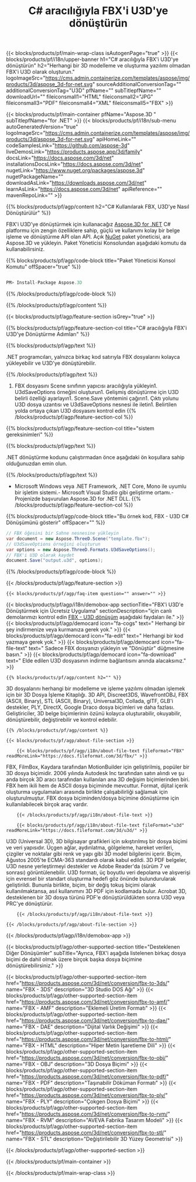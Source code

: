﻿---
title: C# aracılığıyla FBX'i U3D'ye dönüştürün 
weight: 1690
url: /tr/net/conversion/fbx-to-u3d/ 
description: FBX - U3D C# dönüşümü için örnek kod. VB.NET, Asp.NET veya herhangi bir .NET tabanlı uygulama içinde toplu FBX dosyaları U3D dönüştürme için API örnek kodunu kullanın.
---
{{< blocks/products/pf/main-wrap-class isAutogenPage="true" >}}
{{< blocks/products/pf/i18n/upper-banner h1="C# aracılığıyla FBX\'i U3D\'ye dönüştürün" h2="Herhangi bir 3D modelleme ve oluşturma yazılımı olmadan FBX\'i U3D olarak oluşturun." logoImageSrc="https://cms.admin.containerize.com/templates/aspose/img/products/3d/aspose_3d-for-net.svg" sourceAdditionalConversionTag="" additionalConversionTag="U3D" pfName="" subTitlepfName="" downloadUrl="" fileiconsmall1="HTML" fileiconsmall2="JPG" fileiconsmall3="PDF" fileiconsmall4="XML" fileiconsmall5="FBX" >}}

{{< blocks/products/pf/main-container pfName="Aspose.3D " subTitlepfName="for .NET" >}}
{{< blocks/products/pf/i18n/sub-menu autoGeneratedVersion="true" logoImageSrc="https://cms.admin.containerize.com/templates/aspose/img/products/3d/aspose_3d-for-net.svg" apiHomeLink="" codeSamplesLink="https://github.com/aspose-3d" liveDemosLink="https://products.aspose.app/3d/family" docsLink="https://docs.aspose.com/3d/net" installationsDocsLink="https://docs.aspose.com/3d/net" nugetLink="https://www.nuget.org/packages/aspose.3d" nugetPackageName="" downloadAsLink="https://downloads.aspose.com/3d/net" learnAsLink="https://docs.aspose.com/3d/net" apiReference="" mavenRepoLink="" >}}

{{% blocks/products/pf/agp/content h2="C# Kullanılarak FBX, U3D\'ye Nasıl Dönüştürülür" %}}

 FBX'i U3D'ye dönüştürmek için kullanacağız
 [Aspose.3D for .NET](https://products.aspose.com/3d/net) 
 C# platformu için zengin özelliklere sahip, güçlü ve kullanımı kolay bir belge işleme ve dönüştürme API olan API. Açık
 [NuGet](https://www.nuget.org/packages/aspose.3d) 
 paket yöneticisi, ara
 Aspose.3D 
 ve yükleyin. Paket Yöneticisi Konsolundan aşağıdaki komutu da kullanabilirsiniz.

{{% blocks/products/pf/agp/code-block title="Paket Yöneticisi Konsol Komutu" offSpacer="true" %}}

```cs

PM> Install-Package Aspose.3D


```

{{% /blocks/products/pf/agp/code-block %}}

{{% /blocks/products/pf/agp/content %}}

{{< blocks/products/pf/agp/feature-section isGrey="true" >}}

{{% blocks/products/pf/agp/feature-section-col title="C# aracılığıyla FBX\'i U3D\'ye Dönüştürme Adımları" %}}

{{% blocks/products/pf/agp/text %}}

 .NET programcıları, yalnızca birkaç kod satırıyla FBX dosyalarını kolayca yükleyebilir ve U3D'ye dönüştürebilir.

{{% /blocks/products/pf/agp/text %}}

1. FBX dosyasını Scene sınıfının yapıcısı aracılığıyla yükleyin1. U3dSaveOptions örneğini oluşturun1. Gelişmiş dönüştürme için U3D belirli özelliği ayarlayın1. Scene.Save yöntemini çağırın1. Çıktı yolunu U3D dosya uzantısı ve U3dSaveOptions nesnesi ile iletin1. Belirtilen yolda ortaya çıkan U3D dosyasını kontrol edin
{{% /blocks/products/pf/agp/feature-section-col %}}

{{% blocks/products/pf/agp/feature-section-col title="sistem gereksinimleri" %}}

{{% blocks/products/pf/agp/text %}}

 .NET dönüştürme kodunu çalıştırmadan önce aşağıdaki ön koşullara sahip olduğunuzdan emin olun.

{{% /blocks/products/pf/agp/text %}}

- Microsoft Windows veya .NET Framework, .NET Core, Mono ile uyumlu bir işletim sistemi.- Microsoft Visual Studio gibi geliştirme ortamı.- Projenizde başvurulan Aspose.3D for .NET DLL.
{{% /blocks/products/pf/agp/feature-section-col %}}

{{% blocks/products/pf/agp/code-block title="Bu örnek kod, FBX - U3D C# Dönüşümünü gösterir" offSpacer="" %}}

```cs
// FBX öğesini bir Sahne nesnesine yükleyin 
var document = new Aspose.ThreeD.Scene("template.fbx");
// U3dSaveOptions örneğini oluşturun 
var options = new Aspose.ThreeD.Formats.U3dSaveOptions();
// FBX'i U3D olarak kaydet 
document.Save("output.u3d", options); 


```

{{% /blocks/products/pf/agp/code-block %}}

{{< /blocks/products/pf/agp/feature-section >}}

    {{< blocks/products/pf/agp/faq-item question="" answer="" >}}
 

<!-- aboutfile Starts -->

{{< blocks/products/pf/agp/i18n/demobox-app sectionTitle="FBX\'i U3D\'e Dönüştürmek için Ücretsiz Uygulama" sectionDescription="için canlı demolarımızı kontrol edin [FBX - U3D dönüşüm](https://products.aspose.app/3d/conversion/fbx-to-u3d) aşağıdaki faydaları ile." >}}
        {{< blocks/products/pf/agp/democard icon="fa-cogs" text=" Herhangi bir şey indirmenize veya kurmanıza gerek yok." >}}
        {{< blocks/products/pf/agp/democard icon="fa-edit" text=" Herhangi bir kod yazmaya gerek yok." >}}
        {{< blocks/products/pf/agp/democard icon="fa-file-text" text=" Sadece FBX dosyanızı yükleyin ve \"Dönüştür\" düğmesine basın." >}}
        {{< blocks/products/pf/agp/democard icon="fa-download" text=" Elde edilen U3D dosyasının indirme bağlantısını anında alacaksınız." >}}

    {{% blocks/products/pf/agp/content h2="" %}}

 3D dosyalarını herhangi bir modelleme ve işleme yazılımı olmadan işlemek için bir 3D Dosya İşleme Kitaplığı. 3D API, Discreet3DS, WavefrontOBJ, FBX (ASCII, Binary), STL (ASCII, Binary), Universal3D, Collada, glTF, GLB'i destekler, PLY, DirectX, Google Draco dosya biçimleri ve daha fazlası. Geliştiriciler, 3D belge biçimlerinin özünü kolayca oluşturabilir, okuyabilir, dönüştürebilir, değiştirebilir ve kontrol edebilir.



    {{% /blocks/products/pf/agp/content %}}

    {{< blocks/products/pf/agp/about-file-section >}}

        {{< blocks/products/pf/agp/i18n/about-file-text fileFormat="FBX" readMoreLink="https://docs.fileformat.com/3d/fbx/" >}}
FBX, FilmBox, Kaydara tarafından MotionBuilder için geliştirilmiş, popüler bir 3D dosya biçimidir. 2006 yılında Autodesk Inc tarafından satın alındı ve şu anda birçok 3D aracı tarafından kullanılan ana 3D değişim biçimlerinden biri. FBX hem ikili hem de ASCII dosya biçiminde mevcuttur. Format, dijital içerik oluşturma uygulamaları arasında birlikte çalışabilirliği sağlamak için oluşturulmuştur. FBX dosya biçiminden/dosya biçimine dönüştürme için kullanılabilecek birçok araç vardır.

        {{< /blocks/products/pf/agp/i18n/about-file-text >}}

        {{< blocks/products/pf/agp/i18n/about-file-text fileFormat="u3d" readMoreLink="https://docs.fileformat.com/3d/u3d/" >}}
U3D (Universal 3D), 3D bilgisayar grafikleri için sıkıştırılmış bir dosya biçimi ve veri yapısıdır. Üçgen ağlar, aydınlatma, gölgeleme, hareket verileri, çizgiler ve noktalar gibi renk ve yapı gibi 3D model bilgilerini içerir. Biçim, Ağustos 2005'te ECMA-363 standardı olarak kabul edildi. 3D PDF belgeler, U3D nesne yerleştirmeyi destekler ve Adobe Reader'da (sürüm 7 ve sonrası) görüntülenebilir. U3D formatı, üç boyutlu veri depolama ve alışverişi için evrensel bir standart oluşturma hedefi göz önünde bulundurularak geliştirildi. Bununla birlikte, biçim, bir değiş tokuş biçimi olarak kullanılmaktansa, asıl kullanımını 3D PDF için kodlamada bulur. Acrobat 3D, desteklenen bir 3D dosya türünü PDF'e dönüştürüldükten sonra U3D veya PRC'ye dönüştürür.

        {{< /blocks/products/pf/agp/i18n/about-file-text >}}

    {{< /blocks/products/pf/agp/about-file-section >}}

{{< /blocks/products/pf/agp/i18n/demobox-app >}}

<!-- aboutfile Ends -->

{{< blocks/products/pf/agp/other-supported-section title="Desteklenen Diğer Dönüşümler" subTitle="Ayrıca, FBX\'i aşağıda listelenen birkaç dosya biçimi de dahil olmak üzere birçok başka dosya biçimine dönüştürebilirsiniz." >}}

{{< blocks/products/pf/agp/other-supported-section-item href="https://products.aspose.com/3d/net/conversion/fbx-to-3ds/" name="FBX - 3DS" description="3D Studio DOS Ağı" >}}
{{< blocks/products/pf/agp/other-supported-section-item href="https://products.aspose.com/3d/net/conversion/fbx-to-amf/" name="FBX - AMF" description="Eklemeli Üretim Formatı" >}}
{{< blocks/products/pf/agp/other-supported-section-item href="https://products.aspose.com/3d/net/conversion/fbx-to-dae/" name="FBX - DAE" description="Dijital Varlık Değişimi" >}}
{{< blocks/products/pf/agp/other-supported-section-item href="https://products.aspose.com/3d/net/conversion/fbx-to-html/" name="FBX - HTML" description="Hiper Metin İşaretleme Dili" >}}
{{< blocks/products/pf/agp/other-supported-section-item href="https://products.aspose.com/3d/net/conversion/fbx-to-obj/" name="FBX - OBJ" description="3D Dosya Biçimi" >}}
{{< blocks/products/pf/agp/other-supported-section-item href="https://products.aspose.com/3d/net/conversion/fbx-to-pdf/" name="FBX - PDF" description="Taşınabilir Döküman Formatı" >}}
{{< blocks/products/pf/agp/other-supported-section-item href="https://products.aspose.com/3d/net/conversion/fbx-to-ply/" name="FBX - PLY" description="Çokgen Dosya Biçimi" >}}
{{< blocks/products/pf/agp/other-supported-section-item href="https://products.aspose.com/3d/net/conversion/fbx-to-rvm/" name="FBX - RVM" description="AVEVA Fabrika Tasarım Modeli" >}}
{{< blocks/products/pf/agp/other-supported-section-item href="https://products.aspose.com/3d/net/conversion/fbx-to-stl/" name="FBX - STL" description="Değiştirilebilir 3D Yüzey Geometrisi" >}}

{{< /blocks/products/pf/agp/other-supported-section >}}

{{< /blocks/products/pf/main-container >}}
    
{{< /blocks/products/pf/main-wrap-class >}}